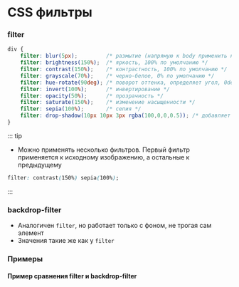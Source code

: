 # CSS фильтры


<!-- xxxxxxxxxxxxxxxxxxxxxxxxxxxxxxxxxxxxxxxxxxxxxxxxxxxxxxx -->
### filter
<!-- xxxxxxxxxxxxxxxxxxxxxxxxxxxxxxxxxxxxxxxxxxxxxxxxxxxxxxx -->
```css
div {
	filter: blur(5px);         /* размытие (напрямую к body применить нельзя) */
	filter: brightness(150%);  /* яркость, 100% по умолчанию */
	filter: contrast(150%);    /* контрастность, 100% по умолчанию */
	filter: grayscale(70%);    /* черно-белое, 0% по умолчанию */
	filter: hue-rotate(90deg); /* поворот оттенка, определяет угол, 0deg по умолчанию */
	filter: invert(100%);      /* инвертирование */
	filter: opacity(50%);      /* прозрачность */
	filter: saturate(150%);    /* изменение насыщенности */
	filter: sepia(100%);       /* сепия */
	filter: drop-shadow(10px 10px 3px rgba(100,0,0,0.5)); /* добавляет тень к изображениям, учитывая прозрачные участки */
}
```

::: tip
- Можно применять несколько фильтров. Первый фильтр применяется к исходному изображению, а остальные к предыдущему
```css
filter: contrast(150%) sepia(100%);
```
:::


<!-- xxxxxxxxxxxxxxxxxxxxxxxxxxxxxxxxxxxxxxxxxxxxxxxxxxxxxxx -->
### backdrop-filter
<!-- xxxxxxxxxxxxxxxxxxxxxxxxxxxxxxxxxxxxxxxxxxxxxxxxxxxxxxx -->
- Аналогичен `filter`, но работает только с фоном, не трогая сам элемент
- Значения такие же как у `filter`

<!-- .............. START ......................... -->
<v-two>
<template v-slot:first>

```css
div {
	backdrop-filter: blur(10px);
}
```
</template>
<template v-slot:last>

```css
div {
	filter: blur(10px);
}
```
</template>
</v-two>
<!-- ............... END .......................... -->


<!-- xxxxxxxxxxxxxxxxxxxxxxxxxxxxxxxxxxxxxxxxxxxxxxxxxxxxxxx -->
### Примеры
<!-- xxxxxxxxxxxxxxxxxxxxxxxxxxxxxxxxxxxxxxxxxxxxxxxxxxxxxxx -->

<!------------------------------------------------------------->
#### Пример сравнения filter и backdrop-filter
<!------------------------------------------------------------->
<v-iframe
	height="350"
	src="https://codepen.io/Sergeenkov/embed/WNQXYyw?height=265&theme-id=dark&default-tab=css,result"
/>
